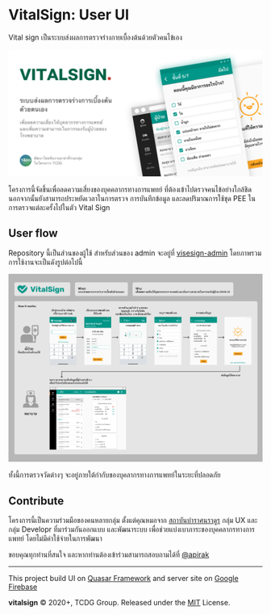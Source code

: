 # VitalSign: User UI

Vital sign เป็นระบบส่งผลการตรวจร่างกายเบื้องต้นด้วยตัวคนไข้เอง 

![Screenshot](docs/github_cover_art-1.png)

โครงการนี้จัดขึ้นเพื่อลดความเสี่ยงของบุคคลากรทางการแพทย์ ที่ต้องเข้าไปตรวจคนไข้อย่างใกล้ชิด นอกจากนั้นยังสามารถประหยัดเวลาในการตรวจ การบันทึกข้อมูล และลดปริมาณการใช้ชุด PEE ในการตรวจแต่ละครั้งไปในตัว
Vital Sign

## User flow

Repository นี้เป็นส่วนของผู้ใช้ สำหรับส่วนของ admin จะอยู่ที่ [visesign-admin](https://github.com/tanin5462/vitalsign-admin) โดยภาพรวมการใช้งานจะเป็นดังรูปต่อไปนี้

![Screenshot](docs/vitalsign-summary.png)

ทั้งนี้การตรวจวัดต่างๆ จะอยู่ภายใต้กำกับของบุคลากรทางการแพทย์ในระยะที่ปลอดภัย

## Contribute

โครงการนี้เป็นความร่วมมือของคนหลายกลุ่ม ตั้งแต่คุณหมอจาก [สถาบันบำราศนราดูร](http://bamras.ddc.moph.go.th) กลุ่ม UX และกลุ่ม Developr ที่มาร่วมกันออกแบบ และพัฒนาระบบ เพื่อช่วยแบ่งเบาภาระของบุคคลากรทางการแพทย์ โดยไม่มีค่าใช้จ่ายในการพัฒนา 

ขอบคุณทุกท่านที่สนใจ และหากท่านต้องเข้าร่วมสามารถสอบถามได้ที่ [@apirak](https://twitter.com/apirak)

----

This project build UI on  [Quasar Framework](https://quasar.dev/) and server site on [Google Firebase](https://firebase.google.com/)

**vitalsign** © 2020+, TCDG Group. Released under the [MIT] License.<br>

[MIT]: http://mit-license.org/